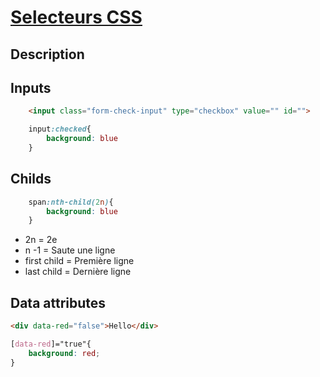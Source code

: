 # [Selecteurs CSS](readme.md)

## Description

## Inputs

```html
    <input class="form-check-input" type="checkbox" value="" id="">
```

```css
    input:checked{
        background: blue
    }
```

## Childs

```css
    span:nth-child(2n){
        background: blue
    }
```

* 2n = 2e 
* n -1 = Saute une ligne
* first child = Première ligne
* last child = Dernière ligne

## Data attributes

```html
<div data-red="false">Hello</div>

```

```css
[data-red]="true"{
    background: red;
}
```
